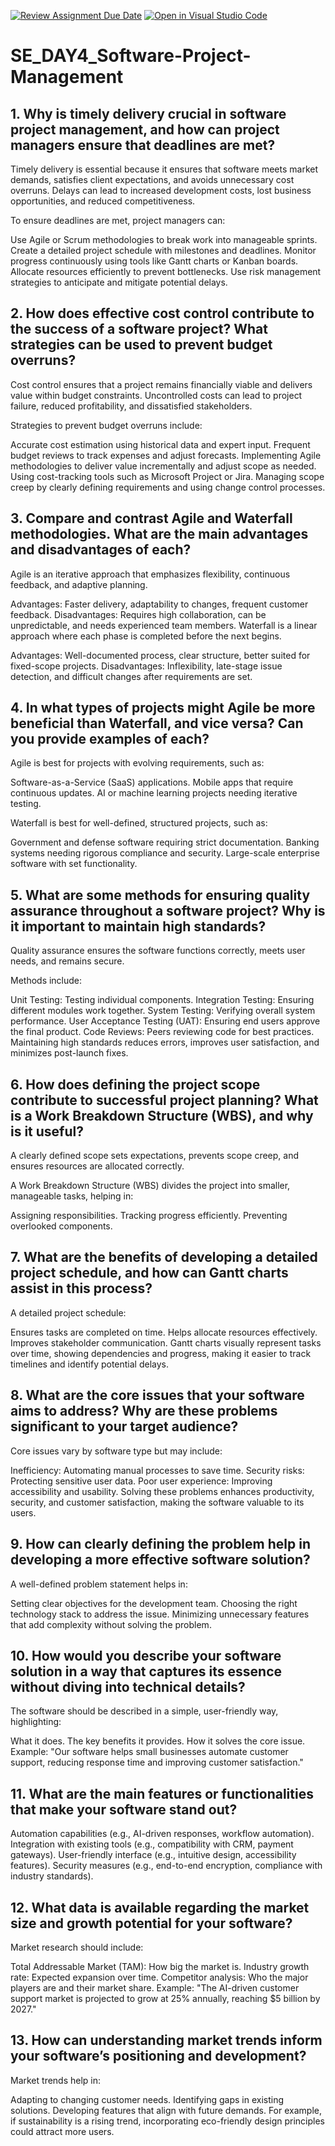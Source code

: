 [![Review Assignment Due Date](https://classroom.github.com/assets/deadline-readme-button-22041afd0340ce965d47ae6ef1cefeee28c7c493a6346c4f15d667ab976d596c.svg)](https://classroom.github.com/a/9pw6JKcu)
[![Open in Visual Studio Code](https://classroom.github.com/assets/open-in-vscode-2e0aaae1b6195c2367325f4f02e2d04e9abb55f0b24a779b69b11b9e10269abc.svg)](https://classroom.github.com/online_ide?assignment_repo_id=18477768&assignment_repo_type=AssignmentRepo)
# SE_DAY4_Software-Project-Management
## 1. Why is timely delivery crucial in software project management, and how can project managers ensure that deadlines are met?
Timely delivery is essential because it ensures that software meets market demands, satisfies client expectations, and avoids unnecessary cost overruns. Delays can lead to increased development costs, lost business opportunities, and reduced competitiveness.

To ensure deadlines are met, project managers can:

Use Agile or Scrum methodologies to break work into manageable sprints.
Create a detailed project schedule with milestones and deadlines.
Monitor progress continuously using tools like Gantt charts or Kanban boards.
Allocate resources efficiently to prevent bottlenecks.
Use risk management strategies to anticipate and mitigate potential delays.

## 2. How does effective cost control contribute to the success of a software project? What strategies can be used to prevent budget overruns?
Cost control ensures that a project remains financially viable and delivers value within budget constraints. Uncontrolled costs can lead to project failure, reduced profitability, and dissatisfied stakeholders.

Strategies to prevent budget overruns include:

Accurate cost estimation using historical data and expert input.
Frequent budget reviews to track expenses and adjust forecasts.
Implementing Agile methodologies to deliver value incrementally and adjust scope as needed.
Using cost-tracking tools such as Microsoft Project or Jira.
Managing scope creep by clearly defining requirements and using change control processes.

## 3. Compare and contrast Agile and Waterfall methodologies. What are the main advantages and disadvantages of each?
Agile is an iterative approach that emphasizes flexibility, continuous feedback, and adaptive planning.

Advantages: Faster delivery, adaptability to changes, frequent customer feedback.
Disadvantages: Requires high collaboration, can be unpredictable, and needs experienced team members.
Waterfall is a linear approach where each phase is completed before the next begins.

Advantages: Well-documented process, clear structure, better suited for fixed-scope projects.
Disadvantages: Inflexibility, late-stage issue detection, and difficult changes after requirements are set.

## 4. In what types of projects might Agile be more beneficial than Waterfall, and vice versa? Can you provide examples of each?
Agile is best for projects with evolving requirements, such as:

Software-as-a-Service (SaaS) applications.
Mobile apps that require continuous updates.
AI or machine learning projects needing iterative testing.

Waterfall is best for well-defined, structured projects, such as:

Government and defense software requiring strict documentation.
Banking systems needing rigorous compliance and security.
Large-scale enterprise software with set functionality.

## 5. What are some methods for ensuring quality assurance throughout a software project? Why is it important to maintain high standards?
Quality assurance ensures the software functions correctly, meets user needs, and remains secure.

Methods include:

Unit Testing: Testing individual components.
Integration Testing: Ensuring different modules work together.
System Testing: Verifying overall system performance.
User Acceptance Testing (UAT): Ensuring end users approve the final product.
Code Reviews: Peers reviewing code for best practices.
Maintaining high standards reduces errors, improves user satisfaction, and minimizes post-launch fixes.

## 6. How does defining the project scope contribute to successful project planning? What is a Work Breakdown Structure (WBS), and why is it useful?
A clearly defined scope sets expectations, prevents scope creep, and ensures resources are allocated correctly.

A Work Breakdown Structure (WBS) divides the project into smaller, manageable tasks, helping in:

Assigning responsibilities.
Tracking progress efficiently.
Preventing overlooked components.

## 7. What are the benefits of developing a detailed project schedule, and how can Gantt charts assist in this process?
A detailed project schedule:

Ensures tasks are completed on time.
Helps allocate resources effectively.
Improves stakeholder communication.
Gantt charts visually represent tasks over time, showing dependencies and progress, making it easier to track timelines and identify potential delays.

## 8. What are the core issues that your software aims to address? Why are these problems significant to your target audience?

Core issues vary by software type but may include:

Inefficiency: Automating manual processes to save time.
Security risks: Protecting sensitive user data.
Poor user experience: Improving accessibility and usability.
Solving these problems enhances productivity, security, and customer satisfaction, making the software valuable to its users.

## 9. How can clearly defining the problem help in developing a more effective software solution?
A well-defined problem statement helps in:

Setting clear objectives for the development team.
Choosing the right technology stack to address the issue.
Minimizing unnecessary features that add complexity without solving the problem.

## 10. How would you describe your software solution in a way that captures its essence without diving into technical details?
The software should be described in a simple, user-friendly way, highlighting:

What it does.
The key benefits it provides.
How it solves the core issue.
Example: "Our software helps small businesses automate customer support, reducing response time and improving customer satisfaction."

## 11. What are the main features or functionalities that make your software stand out?
Automation capabilities (e.g., AI-driven responses, workflow automation).
Integration with existing tools (e.g., compatibility with CRM, payment gateways).
User-friendly interface (e.g., intuitive design, accessibility features).
Security measures (e.g., end-to-end encryption, compliance with industry standards).

## 12. What data is available regarding the market size and growth potential for your software?
Market research should include:

Total Addressable Market (TAM): How big the market is.
Industry growth rate: Expected expansion over time.
Competitor analysis: Who the major players are and their market share.
Example: "The AI-driven customer support market is projected to grow at 25% annually, reaching $5 billion by 2027."

## 13. How can understanding market trends inform your software’s positioning and development?
Market trends help in:

Adapting to changing customer needs.
Identifying gaps in existing solutions.
Developing features that align with future demands.
For example, if sustainability is a rising trend, incorporating eco-friendly design principles could attract more users.
